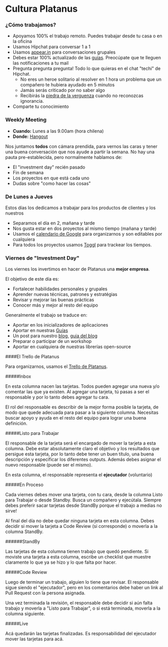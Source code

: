 Cultura Platanus
==================

### ¿Cómo trabajamos?

* Apoyamos 100% el trabajo remoto. Puedes trabajar desde tu casa o en la oficina
* Usamos Hipchat para conversar 1 a 1
* Usamos [appear.in](http://appear.in) para conversaciones grupales
* Debes estar 100% actualizado de las [guias](http://www.github.com/platanus/la-guia). Preocúpate que te lleguen las notificaciones a tu mail
* Pregunta pregunta pregunta! Todo lo que quieras en el chat "techi" de Hipchat.
  * No eres un heroe solitario al resolver en 1 hora un problema que un compañero te hubiera ayudado en 5 minutos
  * Jamás serás criticado por no saber algo
  * Recibirás la [piedra de la verguenza](https://thelonious9.files.wordpress.com/2011/08/piedra.jpg) cuando no reconozcas ignorancia.
* Comparte tu conocimiento

### Weekly Meeting

* **Cuando:** Lunes a las 9.00am (hora chilena)
* **Donde:** [Hangout](https://plus.google.com/hangouts/_/platan.us/weekly-planning)

Nos juntamos **todos** con cámara prendida, para vernos las caras y tener una buena conversación que nos ayude a partir la semana. No hay una pauta pre-establecida, pero normalmente hablamos de:

* El "investment day" recién pasado
* Fin de semana
* Los proyectos en que está cada uno
* Dudas sobre "como hacer las cosas"

### De Lunes a Jueves

Estos días los dedicamos a trabajar para los productos de clientes y los nuestros

* Separamos el día en 2, mañana y tarde
* Nos gusta estar en dos proyectos al mismo tiempo (mañana  y tarde)
* Usamos el [calendario de Google](http://calendar.platan.us) para organizarnos y son editables por cualquiera
* Para todos los proyectos usamos [Toggl](http://toggl.com) para trackear los tiempos.

### Viernes de "Investment Day"

Los viernes los invertimos en hacer de Platanus una **mejor empresa**.

El objetivo de este día es:

* Fortalecer habilidades personales y grupales
* Aprender nuevas técnicas, patrones y estratégias
* Revisar y mejorar las buenas prácticas
* Conocer más y mejor al resto del equipo

Generalmente el trabajo se traduce en:

* Aportar en los inicializadores de aplicaciones
* Aportar en nuestras [Guías](http://www.github.com/platanus/la-guia)
* Un post para nuestro [blog](http://cb.platan.us), [guia del blog](blog.md)
* Preparar o participar de un workshop
* Aportar en cualquiera de nuestras librerías open-source

####El Trello de Platanus

Para organizarnos, usamos el [Trello de Platanus](https://trello.com/b/uXKddtNE/platanus).

#####Inbox

En esta columna nacen las tarjetas. Todos pueden agregar una nueva y/o comentar las que ya existen. Al agregar una tarjeta, tú pasas a ser el responsable y por lo tanto debes agregar tu cara.

El rol del responsable es describir de la mejor forma posible la tarjeta, de modo que quede adecuada para pasar a la siguiente columna. Necesitas buscar apoyo y ayuda en el resto del equipo para lograr una buena definición.


#####Listo para Trabajar

El responsable de la tarjeta será el encargado de mover la tarjeta a esta columna. Debe estar absolutamente claro el objetivo y los resultados que persigue esta tarjeta, por lo tanto debe tener un buen título, una buena descripción y especificar los diferentes outputs. Además debes asignar el nuevo responsable (puede ser el mismo).

En esta columna, el responsable representa el **ejecutador** (voluntario)

#####En Proceso

Cada viernes debes mover una tarjeta, con tu cara, desde la columna Listo para Trabajar o desde Standby. Busca un compañero y ejecútala. Siempre debes preferir sacar tarjetas desde StandBy porque el trabajo a medias no sirve!

Al final del día no debe quedar ninguna tarjeta en esta columna. Debes decidir si mover la tarjeta a Code Review (si corresponde) o moverla a la columna StandBy.

######StandBy

Las tarjetas de esta columna tienen trabajo que quedó pendiente. Si moviste una tarjeta a esta columna, escribe un checklist que muestre claramente lo que ya se hizo y lo que falta por hacer.

#####Code Review

Luego de terminar un trabajo, alguien lo tiene que revisar. El responsable sigue siendo el "ejecutador", pero en los comentarios debe haber un link al Pull Request con la persona asignada.

Una vez terminada la revisión, el responsable debe decidir si aún falta trabajo y moverla a "Listo para Trabajar", o si está terminada, moverla a la columna siguiente.

#####Live

Acá quedarán las tarjetas finalizadas. Es responsabilidad del ejecutador mover las tarjetas para acá.



